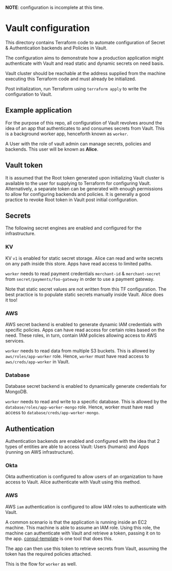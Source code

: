 **NOTE**: configuration is incomplete at this time.

# Vault configuration
This directory contains Terraform code to automate configuration of Secret & Authentication backends and Policies in Vault.

The configuration aims to demonstrate how a production application might authenticate with Vault and read static and dynamic secrets on need basis.

Vault cluster should be reachable at the address supplied from the machine executing this Terraform code and must already be initialized.

Post initialization, run Terraform using `terraform apply` to write the configuration to Vault.

## Example application
For the purpose of this repo, all configuration of Vault revolves around the idea of an app that authenticates to and consumes secrets from Vault. This is a background worker app, henceforth known as `worker`.

A User with the role of vault admin can manage secrets, policies and backends. This user will be known as **Alice**.

## Vault token
It is assumed that the Root token generated upon initializing Vault cluster is available to the user for supplying to Terraform for configuring Vault. Alternatively, a separate token can be generated with enough permissions to allow for configuring backends and policies. It is generally a good practice to revoke Root token in Vault post initial configuration.

## Secrets
The following secret engines are enabled and configured for the infrastructure.

### KV
KV `v1` is enabled for static secret storage. Alice can read and write secrets on any path inside this store. Apps have read access to limited paths.

`worker` needs to read payment credentials `merchant-id` & `merchant-secret` from `secret/payments/foo-gateway` in order to use a payment gateway.

Note that static secret values are not written from this TF configuration. The best practice is to populate static secrets manually inside Vault. Alice does it too!

### AWS
AWS secret backend is enabled to generate dynamic IAM credentials with specific policies. Apps can have read access for certain roles based on the need. These roles, in turn, contain IAM policies allowing access to AWS services.

`worker` needs to read data from multiple S3 buckets. This is allowed by `aws/roles/app-worker` role. Hence, `worker` must have read access to `aws/creds/app-worker` in Vault.

### Database
Database secret backend is enabled to dynamically generate credentials for MongoDB.

`worker` needs to read and write to a specific database. This is allowed by the `database/roles/app-worker-mongo` role. Hence, worker must have read access to `database/creds/app-worker-mongo`.

## Authentication
Authentication backends are enabled and configured with the idea that 2 types of entities are able to access Vault: Users (humans) and Apps (running on AWS infrastructure).

### Okta
Okta authentication is configured to allow users of an organization to have access to Vault. Alice authenticate with Vault using this method.

### AWS
AWS `iam` authentication is configured to allow IAM roles to authenticate with Vault.

A common scenario is that the application is running inside an EC2 machine. This machine is able to assume an IAM role. Using this role, the machine can authenticate with Vault and retrieve a token, passing it on to the app. [consul-template](https://github.com/hashicorp/consul-template) is one tool that does this.

The app can then use this token to retrieve secrets from Vault, assuming the token has the required policies attached.

This is the flow for `worker` as well.

